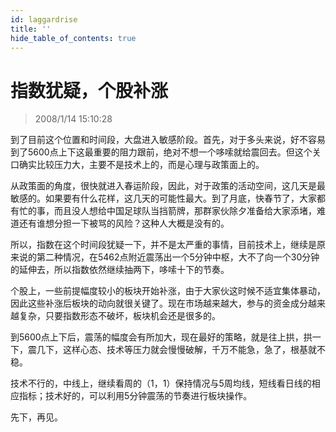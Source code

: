 ```yaml
---
id: laggardrise 
title: ''
hide_table_of_contents: true
---
```


# 指数犹疑，个股补涨

> 2008/1/14 15:10:28

<div style={{color: '#009900', fontWeight: 'bold', fontSize: '18px'}}>

到了目前这个位置和时间段，大盘进入敏感阶段。首先，对于多头来说，好不容易到了5600点上下这最重要的阻力跟前，绝对不想一个哆嗦就给震回去。但这个关口确实比较压力大，主要不是技术上的，而是心理与政策面上的。
 
从政策面的角度，很快就进入春运阶段，因此，对于政策的活动空间，这几天是最敏感的。如果要有什么花样，这几天的可能性最大。到了月底，快春节了，大家都有忙的事，而且没人想给中国足球队当挡箭牌，那群家伙除夕准备给大家添堵，难道还有谁想分担一下被骂的风险？这种人大概是没有的。
 
所以，指数在这个时间段犹疑一下，并不是太严重的事情，目前技术上，继续是原来说的第二种情况，在5462点附近震荡出一个5分钟中枢，大不了向一个30分钟的延伸去，所以指数依然继续抽两下，哆嗦十下的节奏。
 
个股上，一些前提幅度较小的板块开始补涨，由于大家伙这时候不适宜集体暴动，因此这些补涨后板块的动向就很关键了。现在市场越来越大，参与的资金成分越来越复杂，只要指数形态不破坏，板块机会还是很多的。
 
到5600点上下后，震荡的幅度会有所加大，现在最好的策略，就是往上拱，拱一下，震几下，这样心态、技术等压力就会慢慢破解，千万不能急，急了，根基就不稳。
 
技术不行的，中线上，继续看周的（1，1）保持情况与5周均线，短线看日线的相应指标；技术好的，可以利用5分钟震荡的节奏进行板块操作。
 
先下，再见。
</div>